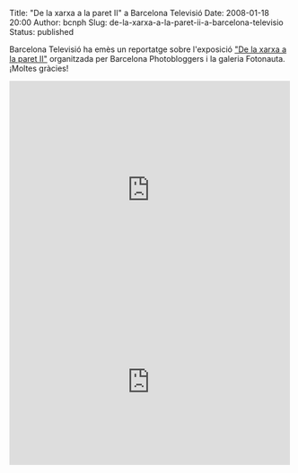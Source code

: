 Title: "De la xarxa a la paret II" a Barcelona Televisió
Date: 2008-01-18 20:00
Author: bcnph
Slug: de-la-xarxa-a-la-paret-ii-a-barcelona-televisio
Status: published

Barcelona Televisió ha emès un reportatge sobre l'exposició ["De la xarxa a la paret II"](http://fransimo.info/blog/2008/01/15/exposicion-de-la-red-a-la-pared-ii/) organitzada per Barcelona Photobloggers i la galeria Fotonauta. ¡Moltes gràcies!

<iframe src="http://player.vimeo.com/video/67298605?title=0&amp;byline=0&amp;portrait=0&amp;color=ff9933" width="500" height="390" frameborder="0" webkitallowfullscreen mozallowfullscreen allowfullscreen></iframe>

<iframe src="http://player.vimeo.com/video/67299428?title=0&amp;byline=0&amp;portrait=0&amp;color=ff9933" width="500" height="296" frameborder="0" webkitallowfullscreen mozallowfullscreen allowfullscreen></iframe>
